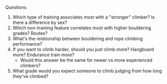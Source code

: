 Questions
1. Which type of training associates most with a "stronger" climber? Is there a difference by sex?
2. Which non-training feature correlates most with higher bouldering grades? Routes?
3. What's the relationship between bouldering and rope climbing performance?
4. If you want to climb harder, should you just climb more? Hangboard more? Endurance train more? 
    - Would this answer be the same for newer vs more experienced climbers?
5. What grade would you expect someone to climb judging from how long they've climbed?